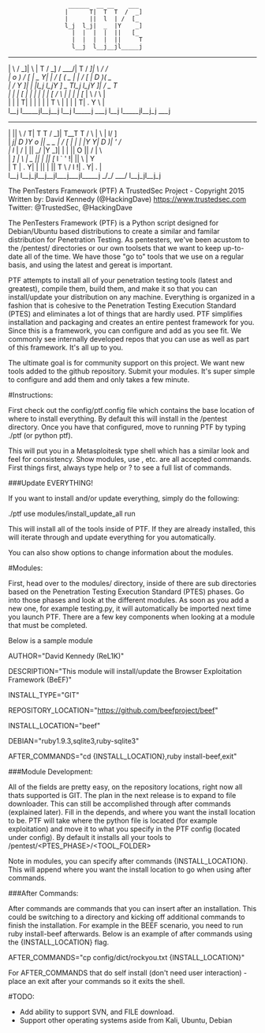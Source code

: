 
                     ______  __ __    ___                                   
                    |      T|  T  T  /  _]                                  
                    |      ||  l  | /  [_                                   
                    l_j  l_j|  _  |Y    _]                                  
                      |  |  |  |  ||   [_                                   
                      |  |  |  |  ||     T                                  
                      l__j  l__j__jl_____j                                  
                                                                            
 ____     ___  ____   ______    ___   _____ ______    ___  ____    _____    
|    \   /  _]|    \ |      T  /  _] / ___/|      T  /  _]|    \  / ___/    
|  o  ) /  [_ |  _  Y|      | /  [_ (   \_ |      | /  [_ |  D  )(   \_     
|   _/ Y    _]|  |  |l_j  l_jY    _] \__  Tl_j  l_jY    _]|    /  \__  T    
|  |   |   [_ |  |  |  |  |  |   [_  /  \ |  |  |  |   [_ |    \  /  \ |    
|  |   |     T|  |  |  |  |  |     T \    |  |  |  |     T|  .  Y \    |    
l__j   l_____jl__j__j  l__j  l_____j  \___j  l__j  l_____jl__j\_j  \___j    
                                                                            
 _____  ____    ____  ___ ___    ___  __    __   ___   ____   __  _         
|     ||    \  /    T|   T   T  /  _]|  T__T  T /   \ |    \ |  l/ ]        
|   __j|  D  )Y  o  || _   _ | /  [_ |  |  |  |Y     Y|  D  )|  ' /         
|  l_  |    / |     ||  \_/  |Y    _]|  |  |  ||  O  ||    / |    \         
|   _] |    \ |  _  ||   |   ||   [_ l  `  '  !|     ||    \ |     Y        
|  T   |  .  Y|  |  ||   |   ||     T \      / l     !|  .  Y|  .  |        
l__j   l__j\_jl__j__jl___j___jl_____j  \_/\_/   \___/ l__j\_jl__j\_j    


The PenTesters Framework (PTF)
A TrustedSec Project - Copyright 2015
Written by: David Kennedy (@HackingDave)
https://www.trustedsec.com
Twitter: @TrustedSec, @HackingDave

The PenTesters Framework (PTF) is a Python script designed for Debian/Ubuntu based distributions to create a similar and familar distribution for Penetration Testing. As pentesters, we've been acustom to the /pentest/ directories or our own toolsets that we want to keep up-to-date all of the time. We have those "go to" tools that we use on a regular basis, and using the latest and gereat is important.

PTF attempts to install all of your penetration testing tools (latest and greatest), compile them, build them, and make it so that you can install/update your distribution on any machine. Everything is organized in a fashion that is cohesive to the Penetration Testing Execution Standard (PTES) and eliminates a lot of things that are hardly used. PTF simplifies installation and packaging and creates an entire pentest framework for you. Since this is a framework, you can configure and add as you see fit. We commonly see internally developed repos that you can use as well as part of this framework. It's all up to you.

The ultimate goal is for community support on this project. We want new tools added to the github repository. Submit your modules. It's super simple to configure and add them and only takes a few minute.

#Instructions:

First check out the config/ptf.config file which contains the base location of where to install everything. By default this will install in the /pentest directory. Once you have that configured, move to running PTF by typing ./ptf (or python ptf).

This will put you in a Metasploitesk type shell which has a similar look and feel for consistency. Show modules, use <modules>, etc. are all accepted commands. First things first, always type help or ? to see a full list of commands.

###Update EVERYTHING!

If you want to install and/or update everything, simply do the following:

./ptf
use modules/install_update_all
run

This will install all of the tools inside of PTF. If they are already installed, this will iterate through and update everything for you automatically.

You can also show options to change information about the modules.

#Modules:

First, head over to the modules/ directory, inside of there are sub directories based on the Penetration Testing Execution Standard (PTES) phases. Go into those phases and look at the different modules. As soon as you add a new one, for example testing.py, it will automatically be imported next time you launch PTF. There are a few key components when looking at a module that must be completed.

Below is a sample module

AUTHOR="David Kennedy (ReL1K)"

DESCRIPTION="This module will install/update the Browser Exploitation Framework (BeEF)"

INSTALL_TYPE="GIT"

REPOSITORY_LOCATION="https://github.com/beefproject/beef"

INSTALL_LOCATION="beef"

DEBIAN="ruby1.9.3,sqlite3,ruby-sqlite3"

AFTER_COMMANDS="cd {INSTALL_LOCATION},ruby install-beef,exit"

###Module Development:

All of the fields are pretty easy, on the repository locations, right now all thats supported is GIT. The plan in the next release is to expand to file downloader. This can still be accomplished through after commands (explained later). Fill in the depends, and where you want the install location to be. PTF will take where the python file is located (for example exploitation) and move it to what you specify in the PTF config (located under config). By default it installs all your tools to /pentest/<PTES_PHASE>/<TOOL_FOLDER>

Note in modules, you can specify after commands {INSTALL_LOCATION}. This will append where you want the install location to go when using after commands.

###After Commands:

After commands are commands that you can insert after an installation. This could be switching to a directory and kicking off additional commands to finish the installation. For example in the BEEF scenario, you need to run ruby install-beef afterwards.  Below is an example of after commands using the {INSTALL_LOCATION} flag.
 
AFTER_COMMANDS="cp config/dict/rockyou.txt {INSTALL_LOCATION}"

For AFTER_COMMANDS that do self install (don't need user interaction) - place an exit after your commands so it exits the shell.


#TODO:

* Add ability to support SVN, and FILE download.
* Support other operating systems aside from Kali, Ubuntu, Debian
